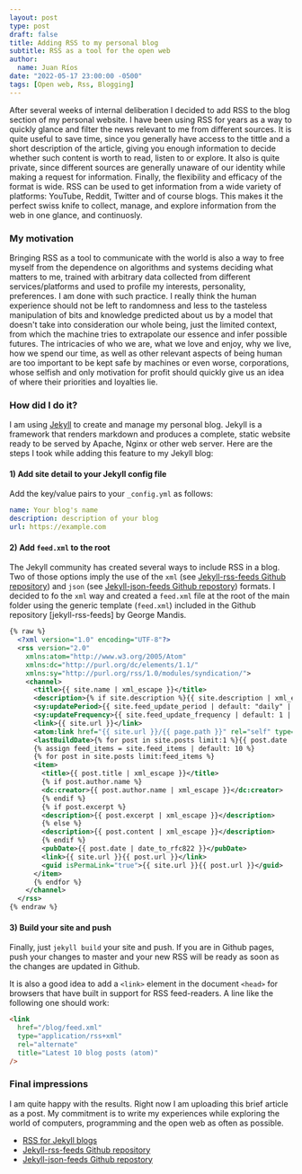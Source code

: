 ```yaml
---
layout: post
type: post
draft: false
title: Adding RSS to my personal blog
subtitle: RSS as a tool for the open web
author:
  name: Juan Ríos
date: "2022-05-17 23:00:00 -0500"
tags: [Open web, Rss, Blogging]
---
```


After several weeks of internal deliberation I decided to add RSS to the blog section of my personal website. I have been using RSS for years as a way to quickly glance and filter the news relevant to me from different sources. It is quite useful to save time, since you generally have access to the tittle and a short description of the article, giving you enough information to decide whether such content is worth to read, listen to or explore. It also is quite private, since different sources are generally unaware of our identity while making a request for information. Finally, the flexibility and efficacy of the format is wide. RSS can be used to get information from a wide variety of platforms: YouTube, Reddit, Twitter and of course blogs. This makes it the perfect swiss knife to collect, manage, and explore information from the web in one glance, and continuosly.

### My motivation

Bringing RSS as a tool to communicate with the world is also a way to free myself from the dependence on algorithms and systems deciding what matters to me, trained with arbitrary data collected from different services/platforms and used to profile my interests, personality, preferences. I am done with such practice. I really think the human experience should not be left to randomness and less to the tasteless manipulation of bits and knowledge predicted about us by a model that doesn't take into consideration our whole being, just the limited context, from which the machine tries to extrapolate our essence and infer possible futures. The intricacies of who we are, what we love and enjoy, why we live, how we spend our time, as well as other relevant aspects of being human are too important to be kept safe by machines or even worse, corporations, whose selfish and only motivation for profit should quickly give us an idea of where their priorities and loyalties lie.

### How did I do it?

I am using [Jekyll](https://jekyllrb.com/) to create and manage my personal blog. Jekyll is a framework that renders markdown and produces a complete, static website ready to be served by Apache, Nginx or other web server. Here are the steps I took while adding this feature to my Jekyll blog:

#### 1) Add site detail to your Jekyll config file

Add the key/value pairs to your `_config.yml` as follows:

```yml
name: Your blog's name
description: description of your blog
url: https://example.com
```

#### 2) Add `feed.xml` to the root

The Jekyll community has created several ways to include RSS in a blog. Two of those options imply the use of the `xml` (see [Jekyll-rss-feeds Github repository][]) and `json` (see [Jekyll-json-feeds Github repostory][]) formats. I decided to fo the `xml` way and created a `feed.xml` file at the root of the main folder using the generic template (`feed.xml`) included in the Github repository [jekyll-rss-feeds] by George Mandis.

```xml
{% raw %}
  <?xml version="1.0" encoding="UTF-8"?>
  <rss version="2.0"
    xmlns:atom="http://www.w3.org/2005/Atom"
    xmlns:dc="http://purl.org/dc/elements/1.1/"
    xmlns:sy="http://purl.org/rss/1.0/modules/syndication/">
    <channel>
      <title>{{ site.name | xml_escape }}</title>
      <description>{% if site.description %}{{ site.description | xml_escape }}{% endif %}</description>
      <sy:updatePeriod>{{ site.feed_update_period | default: "daily" | xml_escape }}</sy:updatePeriod>
      <sy:updateFrequency>{{ site.feed_update_frequency | default: 1 | xml_escape }}</sy:updateFrequency>
      <link>{{ site.url }}</link>
      <atom:link href="{{ site.url }}/{{ page.path }}" rel="self" type="application/rss+xml" />
      <lastBuildDate>{% for post in site.posts limit:1 %}{{ post.date | date_to_rfc822 }}{% endfor %}</lastBuildDate>
      {% assign feed_items = site.feed_items | default: 10 %}
      {% for post in site.posts limit:feed_items %}
      <item>
        <title>{{ post.title | xml_escape }}</title>
        {% if post.author.name %}
        <dc:creator>{{ post.author.name | xml_escape }}</dc:creator>
        {% endif %}
        {% if post.excerpt %}
        <description>{{ post.excerpt | xml_escape }}</description>
        {% else %}
        <description>{{ post.content | xml_escape }}</description>
        {% endif %}
        <pubDate>{{ post.date | date_to_rfc822 }}</pubDate>
        <link>{{ site.url }}{{ post.url }}</link>
        <guid isPermaLink="true">{{ site.url }}{{ post.url }}</guid>
      </item>
      {% endfor %}
    </channel>
  </rss>
{% endraw %}
```

#### 3) Build your site and push

Finally, just `jekyll build` your site and push. If you are in Github pages, push your changes to master and your new RSS will be ready as soon as the changes are updated in Github.

It is also a good idea to add a `<link>` element in the document `<head>` for browsers that have built in support for RSS feed-readers. A line like the following one should work:

```html
<link
  href="/blog/feed.xml"
  type="application/rss+xml"
  rel="alternate"
  title="Latest 10 blog posts (atom)"
/>
```

### Final impressions

I am quite happy with the results. Right now I am uploading this brief article as a post. My commitment is to write my experiences while exploring the world of computers, programming and the open web as often as possible.

- [RSS for Jekyll blogs](https://joelglovier.com/writing/rss-for-jekyll)
- [Jekyll-rss-feeds Github repository][]
- [Jekyll-json-feeds Github repostory][]

[Jekyll-rss-feeds Github repository]: https://github.com/georgemandis/jekyll-rss-feeds
[Jekyll-json-feeds Github repostory]: https://github.com/georgemandis/jekyll-json-feeds
